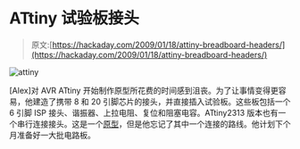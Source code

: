 # ATtiny 试验板接头

> 原文:[https://hackaday.com/2009/01/18/attiny-breadboard-headers/](https://hackaday.com/2009/01/18/attiny-breadboard-headers/)

![attiny](../Images/6623eb9df80bf68336004a9b406b8cd0.png "attiny")

[Alex]对 AVR ATtiny 开始制作原型所花费的时间感到沮丧。为了让事情变得更容易，他建造了携带 8 和 20 引脚芯片的接头，并直接插入试验板。这些板包括一个 6 引脚 ISP 接头、谐振器、上拉电阻、复位和阻塞电容。ATtiny2313 版本也有一个串行连接接头。这是一个[原型](http://hackaday.com/2009/01/13/a-history-of-sparkfun-prototypes/ "A history of SparkFun prototypes  - Hack a Day")，但是他忘记了其中一个连接的路线。他计划下个月准备好一大批电路板。